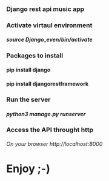 ### Django rest api music app


### Activate virtaul environment

##### source Django_even/bin/activate

### Packages to install

#### pip install django

#### pip install djangorestframework

### Run the server 

##### python3 manage.py runserver 

### Access the API throught http

###### On your browser http://localhost:8000


# Enjoy ;-)

